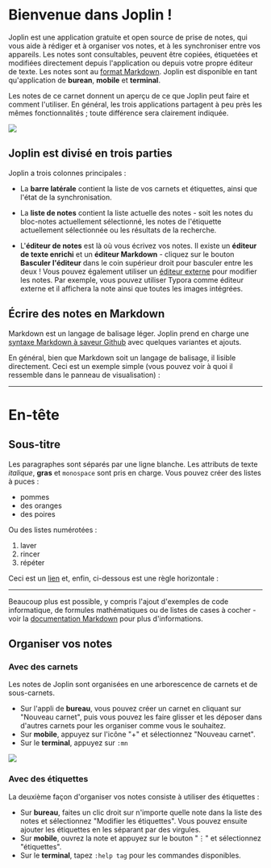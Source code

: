 # Bienvenue dans Joplin !

Joplin est une application gratuite et open source de prise de notes, qui vous aide à rédiger et à organiser vos notes, et à les synchroniser entre vos appareils. Les notes sont consultables, peuvent être copiées, étiquetées et modifiées directement depuis l'application ou depuis votre propre éditeur de texte. Les notes sont au [format Markdown](https://joplinapp.org/help/#markdown). Joplin est disponible en tant qu'application de **burean**, **mobile** et **terminal**.

Les notes de ce carnet donnent un aperçu de ce que Joplin peut faire et comment l'utiliser. En général, les trois applications partagent à peu près les mêmes fonctionnalités ; toute différence sera clairement indiquée.

![](./AllClients.png)

## Joplin est divisé en trois parties

Joplin a trois colonnes principales :

- La **barre latérale** contient la liste de vos carnets et étiquettes, ainsi que l'état de la synchronisation.

- La **liste de notes** contient la liste actuelle des notes - soit les notes du bloc-notes actuellement sélectionné, les notes de l'étiquette actuellement sélectionnée ou les résultats de la recherche.

- L'**éditeur de notes** est là où vous écrivez vos notes. Il existe un **éditeur de texte enrichi** et un **éditeur Markdown** - cliquez sur le bouton **Basculer l'éditeur** dans le coin supérieur droit pour basculer entre les deux ! Vous pouvez également utiliser un [éditeur externe](https://joplinapp.org/help/#external-text-editor) pour modifier les notes. Par exemple, vous pouvez utiliser Typora comme éditeur externe et il affichera la note ainsi que toutes les images intégrées.

## Écrire des notes en Markdown

Markdown est un langage de balisage léger. Joplin prend en charge une [syntaxe Markdown à saveur Github](https://joplinapp.org/markdown/) avec quelques variantes et ajouts.

En général, bien que Markdown soit un langage de balisage, il lisible directement. Ceci est un exemple simple (vous pouvez voir à quoi il ressemble dans le panneau de visualisation) :

* * *

# En-tête

## Sous-titre

Les paragraphes sont séparés par une ligne blanche. Les attributs de texte _italique_, **gras** et `monospace` sont pris en charge. Vous pouvez créer des listes à puces :

* pommes
* des oranges
* des poires

Ou des listes numérotées :

1. laver
2. rincer
3. répéter

Ceci est un [lien](https://joplinapp.org) et, enfin, ci-dessous est une règle horizontale :

* * *

Beaucoup plus est possible, y compris l'ajout d'exemples de code informatique, de formules mathématiques ou de listes de cases à cocher - voir la [documentation Markdown](https://joplinapp.org/help/#markdown) pour plus d'informations.

## Organiser vos notes

### Avec des carnets

Les notes de Joplin sont organisées en une arborescence de carnets et de sous-carnets.

- Sur l'appli de **bureau**, vous pouvez créer un carnet en cliquant sur "Nouveau carnet", puis vous pouvez les faire glisser et les déposer dans d'autres carnets pour les organiser comme vous le souhaitez.
- Sur **mobile**, appuyez sur l'icône "+" et sélectionnez "Nouveau carnet".
- Sur le **terminal**, appuyez sur `:mn`

![](./SubNotebooks.png)

### Avec des étiquettes

La deuxième façon d'organiser vos notes consiste à utiliser des étiquettes :

- Sur **bureau**, faites un clic droit sur n'importe quelle note dans la liste des notes et sélectionnez "Modifier les étiquettes". Vous pouvez ensuite ajouter les étiquettes en les séparant par des virgules.
- Sur **mobile**, ouvrez la note et appuyez sur le bouton "⋮" et sélectionnez "étiquettes".
- Sur le **terminal**, tapez `:help tag` pour les commandes disponibles.